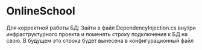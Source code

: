 # OnlineSchool
Для корректной работы БД: Зайти в файл DependencyInjection.cs внутри инфраструктурного проекта и поменять строку подключения к БД на свою. В будущем это строка будет вынесена в конфигурационный файл
